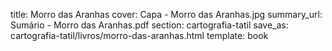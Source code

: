 title: Morro das Aranhas
cover: Capa - Morro das Aranhas.jpg
summary_url: Sumário - Morro das Aranhas.pdf
section: cartografia-tatil
save_as: cartografia-tatil/livros/morro-das-aranhas.html
template: book

